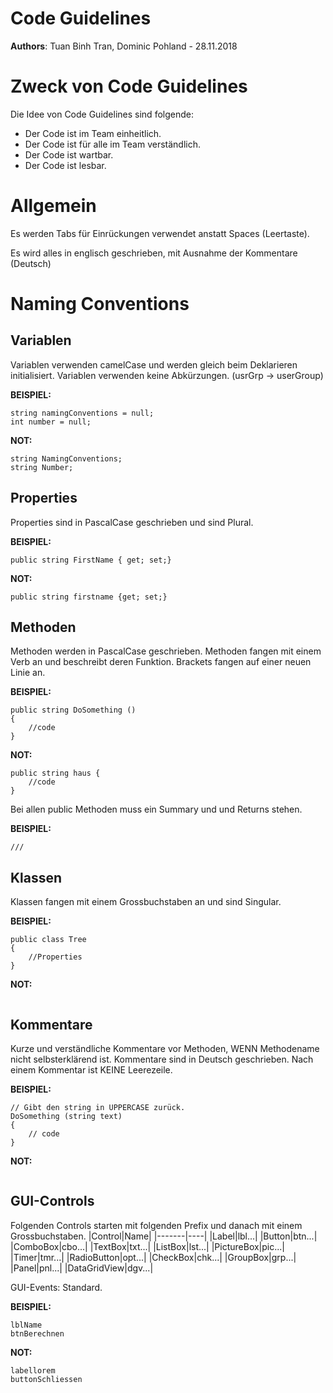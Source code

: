 # Code Guidelines
**Authors**: Tuan Binh Tran, Dominic Pohland - 28.11.2018

# Zweck von Code Guidelines
Die Idee von Code Guidelines sind folgende:

- Der Code ist im Team einheitlich.
- Der Code ist für alle im Team verständlich.
- Der Code ist wartbar.
- Der Code ist lesbar.


# Allgemein
Es werden Tabs für Einrückungen verwendet anstatt Spaces (Leertaste).

Es wird alles in englisch geschrieben, mit Ausnahme der Kommentare (Deutsch)



# Naming Conventions

## Variablen
Variablen verwenden camelCase und werden gleich beim Deklarieren initialisiert. 
Variablen verwenden keine Abkürzungen. (usrGrp -> userGroup)

**BEISPIEL:**
```
string namingConventions = null;
int number = null;
```

**NOT:**
```
string NamingConventions;
string Number;
```

## Properties
Properties sind in PascalCase geschrieben und sind Plural.

**BEISPIEL:**
```
public string FirstName { get; set;}
```
**NOT:**
```
public string firstname {get; set;}
```


## Methoden
Methoden werden in PascalCase geschrieben.
Methoden fangen mit einem Verb an und beschreibt deren Funktion.
Brackets fangen auf einer neuen Linie an.

**BEISPIEL:**
```
public string DoSomething ()
{
    //code
}
```
**NOT:**
```
public string haus {
    //code
}
```
Bei allen public Methoden muss ein Summary und und Returns stehen.

**BEISPIEL:**
```
/// 
```



## Klassen
Klassen fangen mit einem Grossbuchstaben an und sind Singular.

**BEISPIEL:**
```
public class Tree
{
    //Properties
}
```
**NOT:**
```

```

## Kommentare
Kurze und verständliche Kommentare vor Methoden, WENN Methodename nicht selbsterklärend ist.
Kommentare sind in Deutsch geschrieben.
Nach einem Kommentar ist KEINE Leerezeile.

**BEISPIEL:**
```
// Gibt den string in UPPERCASE zurück.
DoSomething (string text)
{
    // code
}
```
**NOT:**
```
```

## GUI-Controls
Folgenden Controls starten mit folgenden Prefix und danach mit einem Grossbuchstaben.
|Control|Name|
|-------|----|
|Label|lbl...|
|Button|btn...|
|ComboBox|cbo...|
|TextBox|txt...|
|ListBox|lst...|
|PictureBox|pic...|
|Timer|tmr...|
|RadioButton|opt...|
|CheckBox|chk...|
|GroupBox|grp...|
|Panel|pnl...|
|DataGridView|dgv...|

GUI-Events: Standard.

**BEISPIEL:**
```
lblName
btnBerechnen
```

**NOT:**
```
labellorem
buttonSchliessen
```